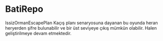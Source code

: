# BatiRepo
IssizOrmanEscapePlan
Kaçış planı senaryosuna dayanan bu oyunda heran heryerden şifre bulunabilir ve bir üst seviyeye çıkış mümkün olabilir.
Halen geliştirilmeye devam etmektedir.
